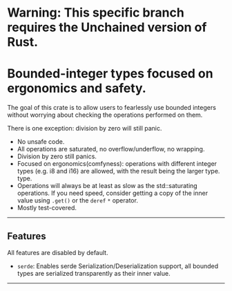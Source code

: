 # Warning: This specific branch requires the Unchained version of Rust.

# Bounded-integer types focused on ergonomics and safety.
The goal of this crate is to allow users to fearlessly use bounded integers without worrying about checking the operations performed on them.

There is one exception: division by zero will still panic.

- No unsafe code.
- All operations are saturated, no overflow/underflow, no wrapping.
- Division by zero still panics.
- Focused on ergonomics(comfyness): operations with different integer types (e.g. i8 and i16) are allowed, with the result being the larger type. 
  type.
- Operations will always be at least as slow as the std::saturating operations. If you need speed, consider getting a copy of the inner value using `.get()` or the `deref` `*` operator.
- Mostly test-covered.

---

## Features
All features are disabled by default.
- `serde`: Enables serde Serialization/Deserialization support, all bounded types are serialized transparently as their inner value.

---
